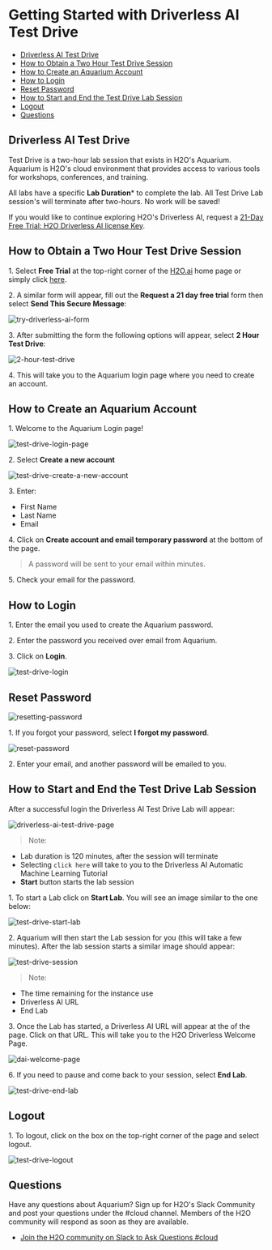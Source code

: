 
# Getting Started with Driverless AI Test Drive

- [Driverless AI Test Drive](#driverless-ai-test-drive)
- [How to Obtain a Two Hour Test Drive Session](#how-to-obtain-a-two-hour-test-drive-session)
- [How to Create an Aquarium Account](#how-to-create-an-aquarium-account)
- [How to Login](#how-to-login)
- [Reset Password ](#reset-password)
- [How to Start and End the Test Drive Lab Session](#how-to-start-and-end-the-test-drive-lab-session)
- [Logout](#logout)
- [Questions](#questions)

## Driverless AI Test Drive 

Test Drive is a two-hour lab session that exists in H2O's Aquarium. Aquarium is H2O's cloud environment that provides access to various tools for workshops, conferences, and training.

All labs have a specific **Lab Duration*** to complete the lab. All Test Drive Lab session's will terminate after two-hours. No work will be saved!

If you would like to continue exploring H2O's Driverless AI, request a [21-Day Free Trial: H2O Driverless AI license Key](https://www.h2o.ai/products/h2o-driverless-ai/).

## How to Obtain a Two Hour Test Drive Session

1\. Select **Free Trial** at the top-right corner of the [H2O.ai](https://www.h2o.ai/) home page or simply click [here](https://www.h2o.ai/try-driverless-ai/).

2\. A similar form will appear, fill out the **Request a 21 day free trial** form then select **Send This Secure Message**:

![try-driverless-ai-form](assets/try-driverless-ai-form.jpg)

3\. After submitting the form the following options will appear, select **2 Hour Test Drive**:

![2-hour-test-drive](assets/2-hour-test-drive.jpg)

4\. This will take you to the Aquarium login page where you need to create an account.


## How to Create an Aquarium Account

1\. Welcome to the Aquarium Login page!

![test-drive-login-page](assets/test-drive-login-page.jpg)

2\. Select **Create a new account**

![test-drive-create-a-new-account](assets/test-drive-create-a-new-account.jpg)

3\. Enter:

 - First Name
 - Last Name
 - Email

4\. Click on **Create account and email temporary password** at the bottom of the page.

 > A password will be sent to your email within minutes.

5\. Check your email for the password.

## How to Login

1\. Enter the email you used to create the Aquarium password.

2\. Enter the password you received over email from Aquarium.

3\. Click on **Login**.

![test-drive-login](assets/test-drive-login.jpg)

## Reset Password 

![resetting-password](assets/resetting-password.jpg)

1\. If you forgot your password, select **I forgot my password**.

![reset-password](assets/reset-password.jpg)

2\. Enter your email, and another password will be emailed to you.

## How to Start and End the Test Drive Lab Session

After a successful login the Driverless AI Test Drive Lab will appear:

![driverless-ai-test-drive-page](assets/driverless-ai-test-drive-page.jpg)

> Note: 

- Lab duration is 120 minutes, after the session will terminate
- Selecting `click here` will take to you to the Driverless AI Automatic Machine Learning Tutorial
- **Start** button starts the lab session

1\. To start a Lab click on **Start Lab**. You will see an image similar to the one below:

![test-drive-start-lab](assets/test-drive-start-lab.jpg)

2\. Aquarium will then start the Lab session for you (this will take a few minutes). After the lab session starts a similar image should appear:

![test-drive-session](assets/test-drive-session.jpg)

> Note:

 - The time remaining for the instance use
 - Driverless AI URL
 - End Lab 

3\. Once the Lab has started, a Driverless AI URL will appear at the of the page. Click on that URL. This will take you to the H2O Driverless Welcome Page.

![dai-welcome-page](assets/dai-welcome-page.jpg)

6\. If you need to pause and come back to your session, select **End Lab**.

![test-drive-end-lab](assets/test-drive-end-lab.jpg)


## Logout

1\. To logout, click on the box on the top-right corner of the page and select logout.

![test-drive-logout](assets/test-drive-logout.jpg) 

## Questions

Have any questions about Aquarium? Sign up for H2O's Slack Community and post your questions under the #cloud channel. Members of the H2O community will respond as soon as they are available.

- [Join the H2O community on Slack to Ask Questions #cloud](https://h2oai-community.slack.com/)




